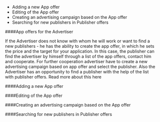 * Adding a new App offer
* Editing  of the App offer
* Creating an advertising campaign based on the App offer
* Searching for new publishers in Publisher offers


####App offers for the Advertiser

If the Advertiser does not know with whom  he will work or want to find a new publishers - he has the ability to create the app offer, in which he sets the price and the target for your application. In this case, the publisher can find the advertiser by himself  through a list of the app offers, contact him and cooperate. For further cooperation advertiser have to create a new advertising campaign based on app offer and select the publisher.
Also  the Advertiser has an opportunity  to find a publisher with the help of the list with publisher offers. Read more about this here

####Adding a new App offer



####Editing  of the App offer



####Creating an advertising campaign based on the App offer



####Searching for new publishers in Publisher offers